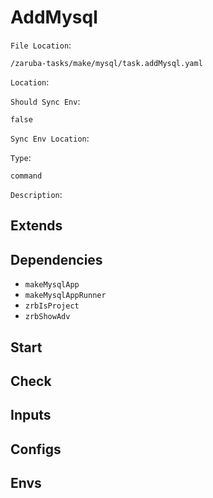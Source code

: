 
# AddMysql

`File Location`:

    /zaruba-tasks/make/mysql/task.addMysql.yaml


`Location`:




`Should Sync Env`:

    false


`Sync Env Location`:




`Type`:

    command


`Description`:





## Extends




## Dependencies

* `makeMysqlApp`
* `makeMysqlAppRunner`
* `zrbIsProject`
* `zrbShowAdv`


## Start




## Check




## Inputs


## Configs


## Envs